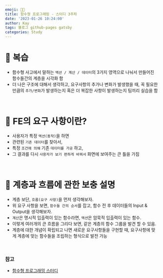 ```yaml
---
emoji: 👨‍💻
title: 함수형 프로그래밍 - 스터디 3주차
date: '2023-01-26 10:24:00'
author: Kay
tags: 블로그 github-pages gatsby
categories: Study
---
```


# 👋 복습
- 함수형 사고에서 말하는 `액션 / 계산 / 데이터`의 3가지 영역으로 나눠서 만들어진 함수들간의 계층을 시각화 함
- 더 나은 구조에 대해서 생각하고, 요구사항의 추가나 변화가 발생했을 때, 꼭 필요한 만큼의 `추가/변화`가 발생하는지 혹은 더 복잡한 사항이 발생하는지 팀끼리 실습을 함

<br/>

# 🙋‍ FE의 요구 사항이란?
- 사용자가 특정 `액션(동작)`을 하면
- 관련된 `기존 데이터`를 찾아서,
- 특정 `조건에 의해` 기존 `데이터를 가공` 하고,
- 그 결과를 다시 `사용자가 보기 편하게 바꿔서` 화면에 보여주는 큰 틀을 가짐

<br/>

# 👀 계층과 흐름에 관한 보충 설명
- 계층 보단, `흐름(요구 사항)`을 먼저 생각해보자.
- 위 요구 사항을 보면, `함수들 간의 순서`를 잡고, 함수 전 후 데이터들의 Input & Output을 생각해보자.
- `계산`은 명시적 입출력이 있는 함수라면, `액션`은 암묵적 입출력이 있는 함수.
- 이렇게 여러개의 큰 흐름을 그리다 보면, 같은 계층의 함수 그룹을 발견 할 수 있음.
- 계층에 대한 개념이 확립되고 나면 새로운 요구사항들을 구현할 때, 요구사항에 맞게 계층에 맞는 함수들을 조립하는 형식으로 발전 가능

<br/>

### 참고
- [함수형 프로그래밍 스터디](https://github.com/FECrash/FunctionalProgramming)

```toc
```
